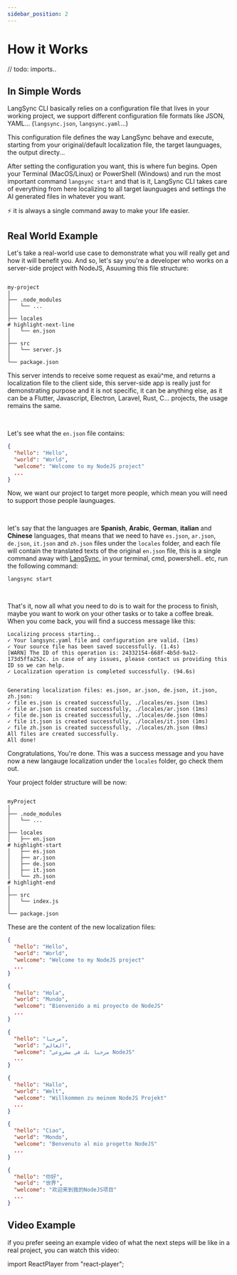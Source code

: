 ```yaml
---
sidebar_position: 2
---
```


# How it Works

// todo: imports..


## In Simple Words

LangSync CLI basically relies on a configuration file that lives in your working project, we support different configuration file formats like JSON, YAML... (`langsync.json`, `langsync.yaml`...)

This configuration file defines the way LangSync behave and execute, starting from your original/default localization file, the target launguages, the output directy...

After setting the configuration you want, this is where fun begins. Open your Terminal (MacOS/Linux) or PowerShell (Windows) and run the most important command `langsync start` and that is it, LangSync CLI takes care of everything from here localizing to all target launguages and settings the AI generated files in whatever you want.

⚡ it is always a single command away to make your life easier.

## Real World Example

Let's take a real-world use case to demonstrate what you will really get and how it will benefit you. And so, let's say you're a developer who works on a server-side project with NodeJS, Asuuming this file structure:

```langsync title="📁 .../my-nodejs-projects"

my-project
│
├── .node_modules
│   └── ...
│
├── locales
# highlight-next-line
│   └── en.json
│
├── src
│   └── server.js
│
└── package.json

```

This server intends to receive some request as exaù^me, and returns a localization file to the client side, this server-side app is really just for demonstrating purpose and it is not specific, it can be anything else, as it can be a Flutter, Javascript, Electron, Laravel, Rust, C... projects, the usage remains the same.

<br />

Let's see what the `en.json` file contains:

<Tabs>

  <TabItem value="en.json" label="en.json">

```json showLineNumbers
{
  "hello": "Hello",
  "world": "World",
  "welcome": "Welcome to my NodeJS project"
  ...
}
```

  </TabItem>
</Tabs>

Now, we want our project to target more people, which mean you will need to support those people launguages.

<br />

let's say that the languages are **Spanish**, **Arabic**, **German**, **italian** and **Chinese** languages, that means that we need to have `es.json`, `ar.json`, `de.json`, `it.json` and `zh.json` files under the `locales` folder, and each file will contain the translated texts of the original `en.json` file, this is a single command away with <a href="https://langsync.app" target="_blank">LangSync</a>, in your terminal, cmd, powershell.. etc, run the following command:

```langsync
langsync start
```

<br />

That's it, now all what you need to do is to wait for the process to finish, maybe you want to work on your other tasks or to take a coffee break. When you come back, you will find a success message like this:

```langsync
Localizing process starting..
✓ Your langsync.yaml file and configuration are valid. (1ms)
✓ Your source file has been saved successfully. (1.4s)
[WARN] The ID of this operation is: 24332154-668f-4b5d-9a12-173d5ffa252c. in case of any issues, please contact us providing this ID so we can help.
✓ Localization operation is completed successfully. (94.6s)


Generating localization files: es.json, ar.json, de.json, it.json, zh.json:
✓ file es.json is created successfully, ./locales/es.json (1ms)
✓ file ar.json is created successfully, ./locales/ar.json (1ms)
✓ file de.json is created successfully, ./locales/de.json (0ms)
✓ file it.json is created successfully, ./locales/it.json (1ms)
✓ file zh.json is created successfully, ./locales/zh.json (0ms)
All files are created successfully.
All done!
```

Congratulations, You're done. This was a success message and you have now a new langauge localization under the `locales` folder, go check them out.

Your project folder structure will be now:

```langsync title="📁 .../my-nodejs-projects"

myProject
│
├── .node_modules
│   └── ...
│
├── locales
│   ├── en.json
# highlight-start
│   ├── es.json
│   ├── ar.json
│   ├── de.json
│   ├── it.json
│   └── zh.json
# highlight-end
│
├── src
│   └── index.js
│
└── package.json

```

These are the content of the new localization files:

<Tabs>

  <TabItem value="en.json" label="en.json">

```json showLineNumbers
{
  "hello": "Hello",
  "world": "World",
  "welcome": "Welcome to my NodeJS project"
  ...
}
```

  </TabItem>

  <TabItem value="es.json" label="es.json">

```json showLineNumbers
{
  "hello": "Hola",
  "world": "Mundo",
  "welcome": "Bienvenido a mi proyecto de NodeJS"
  ...
}
```

  </TabItem>

  <TabItem value="ar.json" label="ar.json" default>

```json showLineNumbers
{
  "hello": "مرحبا",
  "world": "العالم",
  "welcome": "مرحبا بك في مشروعي NodeJS"
  ...
}
```

  </TabItem>
  
  <TabItem value="de.json" label="de.json">

```json showLineNumbers
{
  "hello": "Hallo",
  "world": "Welt",
  "welcome": "Willkommen zu meinem NodeJS Projekt"
  ...
}
```

  </TabItem>

  <TabItem value="it.json" label="it.json">

```json showLineNumbers
{
  "hello": "Ciao",
  "world": "Mondo",
  "welcome": "Benvenuto al mio progetto NodeJS"
  ...
}
```

  </TabItem>

  <TabItem value="zh.json" label="zh.json">

```json showLineNumbers
{
  "hello": "你好",
  "world": "世界",
  "welcome": "欢迎来到我的NodeJS项目"
  ...
}
```

  </TabItem>

</Tabs>

## Video Example

if you prefer seeing an example video of what the next steps will be like in a real project, you can watch this video:

import ReactPlayer from "react-player";

<br />

<center>
  <ReactPlayer
    controls
    url="https://cdn.langsync.app/docs/assets/langsync%20start%20command.mp4"
  />

</center>

